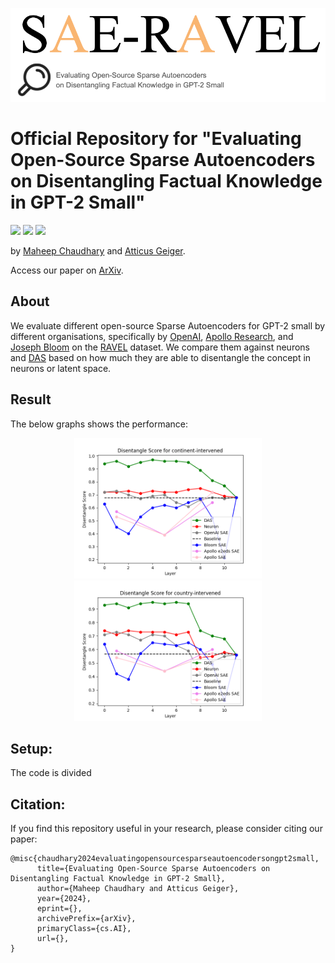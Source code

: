 
![SAE-RAVEL](./figures/title1.png)

# Official Repository for "Evaluating Open-Source Sparse Autoencoders on Disentangling Factual Knowledge in GPT-2 Small"

![](https://img.shields.io/badge/Code-Python3.11-red)
![](https://img.shields.io/badge/Code-Pytorch-green)
![](https://img.shields.io/badge/Code-MIT_License-blue)


by [Maheep Chaudhary](https://maheepchaudhary.github.io) and [Atticus Geiger](https://atticusg.github.io).

Access our paper on [ArXiv]().

## About

We evaluate different open-source Sparse Autoencoders for GPT-2 small by different organisations, specifically by [OpenAI](https://github.com/openai/sparse_autoencoder), [Apollo Research](https://github.com/ApolloResearch/e2e_sae), and [Joseph Bloom](https://huggingface.co/jbloom/GPT2-Small-SAEs-Reformatted) on the [RAVEL](https://github.com/explanare/ravel) dataset.
We compare them against neurons and [DAS](https://arxiv.org/abs/2303.02536) based on how much they are able to disentangle the concept in neurons or latent space.

## Result

The below graphs shows the performance:

<p align="center">
  <img src="figures/continent.png" width="300" />
  <img src="figures/country.png" width="300" />
</p>


## Setup:

The code is divided 


## Citation:
If you find this repository useful in your research, please consider citing our paper:


```
@misc{chaudhary2024evaluatingopensourcesparseautoencodersongpt2small,
      title={Evaluating Open-Source Sparse Autoencoders on Disentangling Factual Knowledge in GPT-2 Small}, 
      author={Maheep Chaudhary and Atticus Geiger},
      year={2024},
      eprint={},
      archivePrefix={arXiv},
      primaryClass={cs.AI},
      url={}, 
}
```